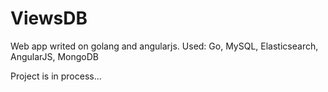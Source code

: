 # ViewsDB
Web app writed on golang and angularjs. 
Used: Go, MySQL, Elasticsearch, AngularJS, MongoDB

Project is in process...
